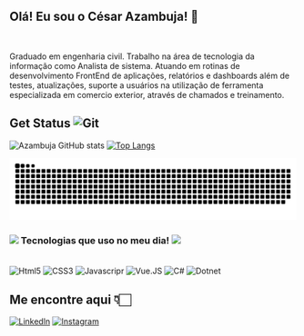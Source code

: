 ## Olá! Eu sou o César Azambuja! 👋
<br/>

<p>Graduado em engenharia civil. Trabalho na área de tecnologia da informação como Analista de sistema. Atuando em rotinas de desenvolvimento FrontEnd de aplicações, relatórios e dashboards além de testes, atualizações, suporte a usuários na utilização de ferramenta especializada em comercio exterior, através de chamados e treinamento.</p>

## Get Status <img src="https://media.giphy.com/media/W5eoZHPpUx9sapR0eu/giphy.gif" width=30 alt="Git"/>

![Azambuja GitHub stats](https://github-readme-stats.vercel.app/api?username=CesarAzambuja&show_icons=true&theme=tokyonight)
[![Top Langs](https://github-readme-stats.vercel.app/api/top-langs/?username=CesarAzambuja&layout=compact)](https://github.com/anuraghazra/github-readme-stats)

![Snake animation](https://github.com/larissadantier/larissadantier/blob/output/github-contribution-grid-snake.svg)

### <img src = "https://media2.giphy.com/media/QssGEmpkyEOhBCb7e1/giphy.gif?cid=ecf05e47a0n3gi1bfqntqmob8g9aid1oyj2wr3ds3mg700bl&rid=giphy.gif" width = 22> Tecnologias que uso no meu dia! <img src = "https://media2.giphy.com/media/QssGEmpkyEOhBCb7e1/giphy.gif?cid=ecf05e47a0n3gi1bfqntqmob8g9aid1oyj2wr3ds3mg700bl&rid=giphy.gif" width = 22>

<divn style="display: inline_block"><br/>
<img align="center" alt="Html5" src="https://img.shields.io/badge/HTML5-E34F26?style=for-the-badge&logo=html5&logoColor=white"> 
<img align="center" alt="CSS3" src="https://img.shields.io/badge/CSS3-1572B6?style=for-the-badge&logo=css3&logoColor=white"> 
<img align="center" alt="Javascripr" src="https://img.shields.io/badge/JavaScript-F7DF1E?style=for-the-badge&logo=javascript&logoColor=black"> 
<img align="center" alt="Vue.JS" src="https://img.shields.io/badge/Vue.js-35495E?style=for-the-badge&logo=vue.js&logoColor=4FC08D"> 
<img align="center" alt="C#" src="https://img.shields.io/badge/C%23-239120?style=for-the-badge&logo=c-sharp&logoColor=white"> 
<img align="center" alt="Dotnet" src="https://img.shields.io/badge/.NET-5C2D91?style=for-the-badge&logo=.net&logoColor=white"> 

## Me encontre aqui 👇🏻
[![Linkedln](https://img.shields.io/badge/LinkedIn-0077B5?style=for-the-badge&logo=linkedin&logoColor=white)](https://br.linkedin.com/in/eng-cesarazambuja)
[![Instagram](https://img.shields.io/badge/Instagram-E4405F?style=for-the-badge&logo=instagram&logoColor=white)](https://www.instagram.com/cesarazambuja_o/)
